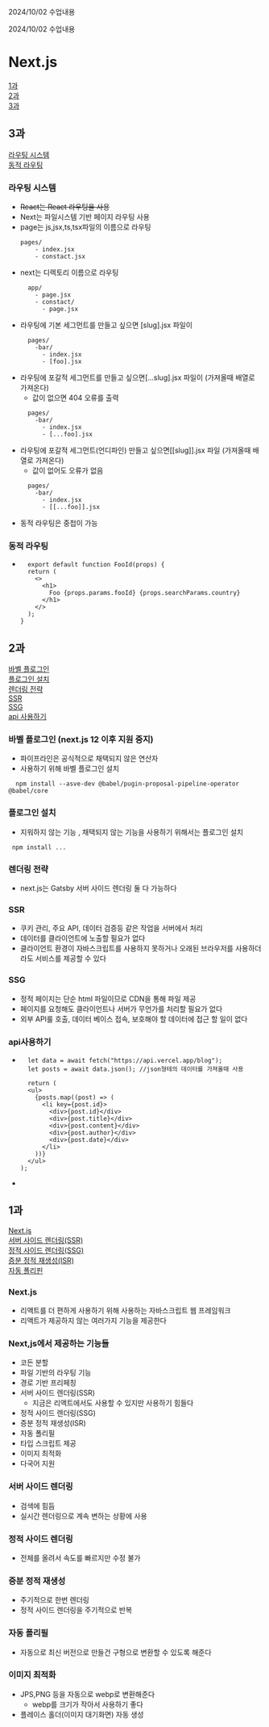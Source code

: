 2024/10/02 수업내용

2024/10/02 수업내용

# Next.js

[1과](#1과)  
[2과](#2과)  
[3과](#3과)

## 3과

[라우팅 시스템](#라우팅-시스템)  
[동적 라우팅](#동적-라우팅)

### 라우팅 시스템

- ~~React는 React 라우팅을 사용~~
- Next는 파일시스템 기반 페이지 라우팅 사용
- page는 js,jsx,ts,tsx파일의 이름으로 라우팅
  ```
  pages/
      - index.jsx
      - constact.jsx
  ```
- next는 디렉토리 이름으로 라우팅
  ```
    app/
      - page.jsx
      - constact/
        - page.jsx
  ```
- 라우팅에 기본 세그먼트를 만들고 싶으면 [slug].jsx 파일이
  ```
    pages/
      -bar/
        - index.jsx
        - [foo].jsx
  ```
- 라우팅에 포갈적 세그먼트를 만들고 싶으면[...slug].jsx 파일이 (가져올때 배열로 가져온다)
  - 값이 없으면 404 오류를 출력
  ```
    pages/
      -bar/
        - index.jsx
        - [...foo].jsx
  ```
- 라우팅에 포갈적 세그먼트(언디파인) 만들고 싶으면[[slug]].jsx 파일 (가져올때 배열로 가져온다)
  - 값이 없어도 오류가 없음
  ```
    pages/
      -bar/
        - index.jsx
        - [[...foo]].jsx
  ```
- 동적 라우팅은 중첩이 가능

### 동적 라우팅

- ```
    export default function FooId(props) {
    return (
      <>
        <h1>
          Foo {props.params.fooId} {props.searchParams.country}
        </h1>
      </>
    );
  }
  ```

## 2과

[바벨 플로그인](#바벨-플로그인-nextjs-12-이후-지원-중지)  
[플로그인 설치](#플로그인-설치)  
[렌더링 전략](#렌더링-전략)  
[SSR](#ssr)  
[SSG](#ssg)  
[api 사용하기](#api사용하기)

### 바벨 플로그인 (next.js 12 이후 지원 중지)

- 파이프라인은 공식적으로 채택되지 않은 연산자
- 사용하기 위해 바벨 플로그인 설치

```
  npm install --asve-dev @babel/pugin-proposal-pipeline-operator @babel/core
```

### 플로그인 설치

- 지워하지 않는 기능 , 채택되지 않는 기능을 사용하기 위해서는 플로그인 설치

```
 npm install ...
```

### 렌더링 전략

- next.js는 Gatsby 서버 사이드 렌더링 둘 다 가능하다

### SSR

- 쿠키 관리, 주요 API, 데이터 검증등 같은 작업을 서버에서 처리
- 데이터를 클라이언트에 노출할 필요가 없다
- 클라이언트 환경이 자바스크립트를 사용하지 못하거나 오래된 브라우저를 사용하더라도 서비스를 제공할 수 있다

### SSG

- 정적 페이지는 단순 html 파일이므로 CDN을 통해 파일 제공
- 페이지를 요청해도 클라이언트나 서버가 무언가를 처리할 필요가 없다
- 외부 API룰 호출, 데이터 베이스 접속, 보호해야 할 데이터에 접근 할 일이 없다

### api사용하기

- ```
    let data = await fetch("https://api.vercel.app/blog");
    let posts = await data.json(); //json형테의 데이터를 가져올때 사용
  ```
  ```
    return (
    <ul>
      {posts.map((post) => (
        <li key={post.id}>
          <div>{post.id}</div>
          <div>{post.title}</div>
          <div>{post.content}</div>
          <div>{post.author}</div>
          <div>{post.date}</div>
        </li>
      ))}
    </ul>
  );
  ```
-

## 1과

[Next.js](#nextjs-1)  
[서버 사이드 렌더링(SSR)](#서버-사이드-렌더링)  
[정적 사이드 렌더링(SSG)](#정적-사이드-렌더링)  
[증분 정적 재생성(ISR)](#증분-정적-재생성)  
[자동 폴리핀](#자동-폴리필)

### Next.js

- 리액트를 더 편하게 사용하기 위해 사용하는 자바스크립트 웹 프레임워크
- 리액트가 제공하지 않는 여러가지 기능을 제공한다

### Next,js에서 제공하는 기능들

- 코든 분할
- 파일 기반의 라우팅 기능
- 경로 기반 프리페칭
- 서버 사이드 렌더링(SSR)
  - 지금은 리액트에서도 사용할 수 있지만 사용하기 힘들다
- 정적 사이드 렌더링(SSG)
- 증분 정적 재생성(ISR)
- 자동 폴리필
- 타입 스크립트 제공
- 이미지 최적화
- 다국어 지원

### 서버 사이드 렌더링

- 검색에 힘듬
- 실시간 렌더링으로 계속 변하는 상황에 사용

### 정적 사이드 렌더링

- 전체를 올려서 속도를 빠르지만 수정 불가

### 증분 정적 재생성

- 주기적으로 한번 렌더링
- 정적 사이드 렌더링을 주기적으로 반복

### 자동 폴리필

- 자동으로 최신 버전으로 만들건 구형으로 변환할 수 있도록 해준다

### 이미지 최적화

- JPS,PNG 등을 자동으로 webp로 변환해준다
  - webp를 크기가 작아서 사용하기 좋다
- 플레이스 홀더(이미지 대기화면) 자동 생성
